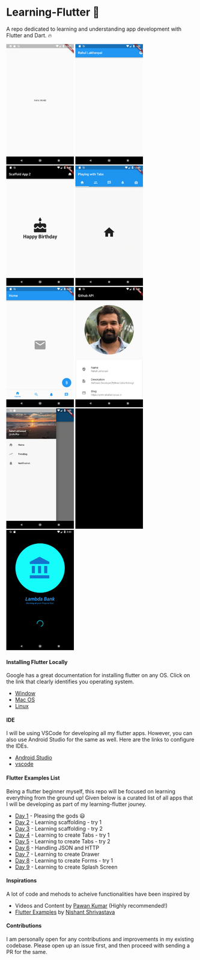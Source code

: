 # Learning-Flutter :rocket:

A repo dedicated to learning and understanding app development with Flutter and Dart. :fire:

<img src="./images/hello_world.png" height="320" width="180"> <img src="./images/Scaffold_1.png" height="320" width="180">  <img src="./images/Scaffold_2.png" height="320" width="180"> <img src="./images/tab_1.gif" height="320" width="180">  <img src="./images/Tab_2.png" height="320" width="180">  <img src="./images/Json_1.png" height="320" width="180">  <img src="./images/drawer.gif" height="320" width="180">  <img src="./images/working_with_forms.gif" height="320" width="180">  <img src="./images/working_with_splashscreen.gif" height="320" width="180">


#### Installing Flutter Locally

Google has a great documentation for installing flutter on any OS. Click on the link that clearly identifies you operating system.

- [Window](https://flutter.io/setup-windows/)
- [Mac OS](https://flutter.io/setup-macos/)
- [Linux](https://flutter.io/setup-linux/)

#### IDE

I will be using VSCode for developing all my flutter apps. However, you can also use Android Studio for the same as well.
Here are the links to configure the IDEs.

- [Android Studio](https://flutter.io/get-started/editor/#androidstudio)
- [vscode](https://flutter.io/get-started/editor/#vscode)

#### Flutter Examples List

Being a flutter beginner myself, this repo will be focused on learning everything from the ground up!
Given below is a curated list of all apps that I will be developing as part of my learning-flutter jouney.

- [Day 1](hello_world/lib/main.dart) - Pleasing the gods :smiley:
- [Day 2](scaffold_sample_app/lib/main.dart) - Learning scaffolding - try 1
- [Day 3](scaffold_sample_two/lib/main.dart) - Learning scaffolding - try 2
- [Day 4](working_with_tabs/lib/main.dart) - Learning to create Tabs - try 1
- [Day 5](bottom_navigation_bar/lib/main.dart) - Learning to create Tabs - try 2
- [Day 6](handling_json_app/lib/main.dart) - Handling JSON and HTTP
- [Day 7](working_with_drawer/lib/main.dart) - Learning to create Drawer
- [Day 8](working_with_forms/lib/main.dart) - Learning to create Forms - try 1
- [Day 9](working_with_splashscreens/lib/main.dart) - Learning to create Splash Screen

#### Inspirations

A lot of code and mehods to acheive functionalities have been inspired by
- Videos and Content by [Pawan Kumar](https://github.com/iampawan) (Highly recommended!)
- [Flutter Examples](https://github.com/nisrulz/flutter-examples) by [Nishant Shrivastava](https://github.com/nisrulz)

#### Contributions

I am personally open for any contributions and improvements in my existing codebase.
Please open up an issue first, and then proceed with sending a PR for the same.
